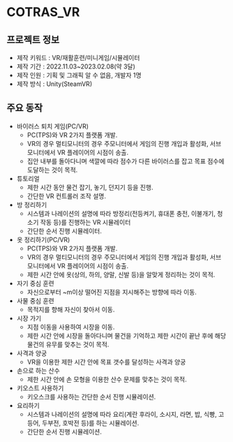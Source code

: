 # COTRAS_VR
## 프로젝트 정보
- 제작 키워드  : VR/재활훈련/미니게임/시뮬레이터
- 제작 기간    : 2022.11.03~2023.02.08(약 3달)
- 제작 인원    : 기획 및 그래픽 알 수 없음, 개발자 1명
- 제작 방식    : Unity(SteamVR)
## 주요 동작
- 바이러스 퇴치 게임(PC/VR)
  - PC(TPS)와 VR 2가지 플랫폼 개발.
  - VR의 경우 멀티모니터의 경우 주모니터에서 게임의 진행 개입과 활성화, 서브 모니터에서 VR 플레이어의 시점이 송출.
  - 집안 내부를 돌아다니며 색깔에 따라 점수가 다른 바이러스를 잡고 목표 점수에 도달하는 것이 목적.
- 튜토리얼
  - 제한 시간 동안 물건 잡기, 놓기, 던지기 등을 진행.
  - 간단한 VR 컨트롤러 조작 설명.
- 방 정리하기
  - 시스템과 나레이션의 설명에 따라 방정리(전등켜기, 휴대폰 충전, 이불개기, 청소기 작동 등)를 진행하는 VR 시뮬레이터
  - 간단한 순서 진행 시뮬레이터.
- 옷 정리하기(PC/VR)
  - PC(TPS)와 VR 2가지 플랫폼 개발.
  - VR의 경우 멀티모니터의 경우 주모니터에서 게임의 진행 개입과 활성화, 서브 모니터에서 VR 플레이어의 시점이 송출.
  - 제한 시간 안에 옷(상의, 하의, 양말, 신발 등)을 알맞게 정리하는 것이 목적.
- 자기 중심 훈련
  - 자신으로부터 ~m이상 떨어진 지점을 지시해주는 방향에 따라 이동.
- 사물 중심 훈련
  - 목적지를 향해 자신이 찾아서 이동.
- 시장 가기
  - 지점 이동을 사용하여 시장을 이동.
  - 제한 시간 안에 시장을 돌아다니며 물건을 기억하고 제한 시간이 끝난 후에 해당 물건의 유무를 맞추는 것이 목적.
- 사격과 양궁
  - VR을 이용한 제한 시간 안에 목표 갯수를 달성하는 사격과 양궁
- 손으로 하는 산수
  - 제한 시간 안에 손 모형을 이용한 산수 문제를 맞추는 것이 목적.
- 키오스트 사용하기
  - 키오스크를 사용하는 간단한 순서 진행 시뮬레이션.
- 요리하기
  - 시스템과 나레이션의 설명에 따라 요리(계란 후라이, 소시지, 라면, 밥, 식빵, 고등어, 두부전, 호박전 등)를 하는 시뮬레이션.
  - 간단한 순서 진행 시뮬레이션.
